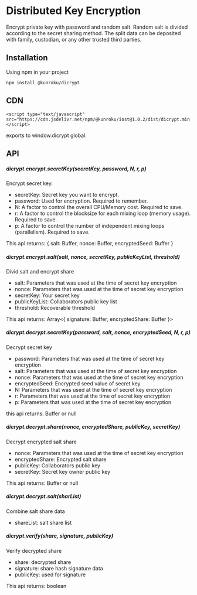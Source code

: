 # Distributed Key Encryption

Encrypt private key with password and random salt. Random salt is divided according to the secret sharing method. The split data can be deposited with family, custodian, or any other trusted third parties.

## Installation

Using npm in your project

```
npm install @kunroku/dicrypt
```

## CDN

```
<script type="text/javascript" src="https://cdn.jsdelivr.net/npm/@kunroku/iost@1.0.2/dist/dicrypt.min.js"></script>
```

exports to window.dicrypt global.


## API

##### dicrypt.encrypt.secretKey(secretKey, password, N, r, p)

Encrypt secret key.

- secretKey: Secret key you want to encrypt.
- password: Used for encryption. Required to remember.
- N: A factor to control the overall CPU/Memory cost. Required to save.
- r: A factor to control the blocksize for each mixing loop (memory usage). Required to save.
- p: A factor to control the number of independent mixing loops (parallelism). Required to save.

This api returns: { salt: Buffer, nonce: Buffer, encryptedSeed: Buffer }

##### dicrypt.encrypt.salt(salt, nonce, secretKey, publicKeyList, threshold)

Divid salt and encrypt share

- salt: Parameters that was used at the time of secret key encryption
- nonce: Parameters that was used at the time of secret key encryption
- secretKey: Your secret key 
- publicKeyList: Collaborators public key list
- threshold: Recoverable threshold


This api returns: Array<{ signature: Buffer, encryptedShare: Buffer }>

##### dicrypt.decrypt.secretKey(password, salt, nonce, encryptedSeed, N, r, p)

Decrypt secret key

- password: Parameters that was used at the time of secret key encryption
- salt: Parameters that was used at the time of secret key encryption
- nonce: Parameters that was used at the time of secret key encryption
- encryptedSeed: Encrypted seed value of secret key
- N: Parameters that was used at the time of secret key encryption
- r: Parameters that was used at the time of secret key encryption
- p: Parameters that was used at the time of secret key encryption

this api returns: Buffer or null

##### dicrypt.decrypt.share(nonce, encryptedShare, publicKey, secretKey)

Decrypt encrypted salt share

- nonce: Parameters that was used at the time of secret key encryption
- encryptedShare: Encrypted salt share
- publicKey: Collaborators public key
- secretKey: Secret key owner public key

This api returns: Buffer or null

##### dicrypt.decrypt.salt(sharList)

Combine salt share data

- shareList: salt share list

##### dicrypt.verify(share, signature, publicKey)

Verify decrypted share

- share: decrypted share
- signature: share hash signature data
- publicKey: used for signature

This api returns: boolean